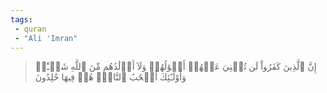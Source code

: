 ```yaml
---
tags: 
 - quran 
 - "Ali 'Imran"
---
```


> إِنَّ ٱلَّذِينَ كَفَرُواْ لَن تُغۡنِيَ عَنۡهُمۡ أَمۡوَٰلُهُمۡ وَلَآ أَوۡلَٰدُهُم مِّنَ ٱللَّهِ شَيۡـٔٗاۖ وَأُوْلَـٰٓئِكَ أَصۡحَٰبُ ٱلنَّارِۖ هُمۡ فِيهَا خَٰلِدُونَ
